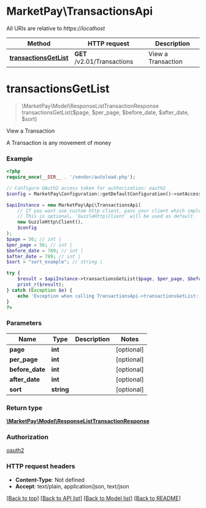 # MarketPay\TransactionsApi

All URIs are relative to *https://localhost*

Method | HTTP request | Description
------------- | ------------- | -------------
[**transactionsGetList**](TransactionsApi.md#transactionsGetList) | **GET** /v2.01/Transactions | View a Transaction


# **transactionsGetList**
> \MarketPay\Model\ResponseListTransactionResponse transactionsGetList($page, $per_page, $before_date, $after_date, $sort)

View a Transaction

A Transaction is any movement of money

### Example
```php
<?php
require_once(__DIR__ . '/vendor/autoload.php');

// Configure OAuth2 access token for authorization: oauth2
$config = MarketPay\Configuration::getDefaultConfiguration()->setAccessToken('YOUR_ACCESS_TOKEN');

$apiInstance = new MarketPay\Api\TransactionsApi(
    // If you want use custom http client, pass your client which implements `GuzzleHttp\ClientInterface`.
    // This is optional, `GuzzleHttp\Client` will be used as default.
    new GuzzleHttp\Client(),
    $config
);
$page = 56; // int | 
$per_page = 56; // int | 
$before_date = 789; // int | 
$after_date = 789; // int | 
$sort = "sort_example"; // string | 

try {
    $result = $apiInstance->transactionsGetList($page, $per_page, $before_date, $after_date, $sort);
    print_r($result);
} catch (Exception $e) {
    echo 'Exception when calling TransactionsApi->transactionsGetList: ', $e->getMessage(), PHP_EOL;
}
?>
```

### Parameters

Name | Type | Description  | Notes
------------- | ------------- | ------------- | -------------
 **page** | **int**|  | [optional]
 **per_page** | **int**|  | [optional]
 **before_date** | **int**|  | [optional]
 **after_date** | **int**|  | [optional]
 **sort** | **string**|  | [optional]

### Return type

[**\MarketPay\Model\ResponseListTransactionResponse**](../Model/ResponseListTransactionResponse.md)

### Authorization

[oauth2](../../README.md#oauth2)

### HTTP request headers

 - **Content-Type**: Not defined
 - **Accept**: text/plain, application/json, text/json

[[Back to top]](#) [[Back to API list]](../../README.md#documentation-for-api-endpoints) [[Back to Model list]](../../README.md#documentation-for-models) [[Back to README]](../../README.md)

